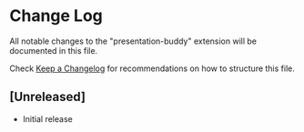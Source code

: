 # Change Log
All notable changes to the "presentation-buddy" extension will be documented in this file.

Check [Keep a Changelog](http://keepachangelog.com/) for recommendations on how to structure this file.

## [Unreleased]
- Initial release